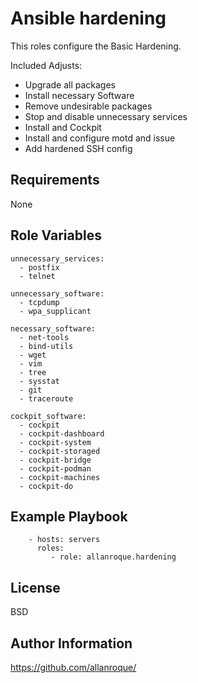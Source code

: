 Ansible hardening
=========

This roles configure the Basic Hardening.

Included Adjusts:
 - Upgrade all packages
 - Install necessary Software
 - Remove undesirable packages
 - Stop and disable unnecessary services
 - Install and Cockpit
 - Install and configure motd and issue
 - Add hardened SSH config

Requirements
------------

None

Role Variables
--------------

```
unnecessary_services:
  - postfix
  - telnet
```

```
unnecessary_software:
  - tcpdump
  - wpa_supplicant
```

```
necessary_software:
  - net-tools
  - bind-utils
  - wget
  - vim
  - tree
  - sysstat
  - git
  - traceroute
```

```
cockpit_software:
  - cockpit
  - cockpit-dashboard
  - cockpit-system
  - cockpit-storaged
  - cockpit-bridge
  - cockpit-podman
  - cockpit-machines
  - cockpit-do
```

Example Playbook
----------------

```
    - hosts: servers
      roles:
         - role: allanroque.hardening
```

License
-------

BSD

Author Information
------------------

https://github.com/allanroque/